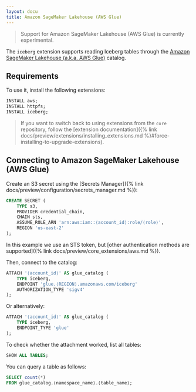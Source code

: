 ```yaml
---
layout: docu
title: Amazon SageMaker Lakehouse (AWS Glue)
---
```


> Support for Amazon SageMaker Lakehouse (AWS Glue) is currently experimental.

The `iceberg` extension supports reading Iceberg tables through the [Amazon SageMaker Lakehouse (a.k.a. AWS Glue)](https://aws.amazon.com/sagemaker/lakehouse/) catalog.

## Requirements

To use it, install the following extensions:

```sql
INSTALL aws;
INSTALL httpfs;
INSTALL iceberg;
```

> If you want to switch back to using extensions from the `core` repository,
> follow the [extension documentation]({% link docs/preview/extensions/installing_extensions.md %}#force-installing-to-upgrade-extensions).

## Connecting to Amazon SageMaker Lakehouse (AWS Glue)

Create an S3 secret using the [Secrets Manager]({% link docs/preview/configuration/secrets_manager.md %}):

```sql
CREATE SECRET (
    TYPE s3,
    PROVIDER credential_chain,
    CHAIN sts,
    ASSUME_ROLE_ARN 'arn:aws:iam::⟨account_id⟩:role/⟨role⟩',
    REGION 'us-east-2'
);
```

In this example we use an STS token, but [other authentication methods are supported]({% link docs/preview/core_extensions/aws.md %}).

Then, connect to the catalog:

```sql
ATTACH '⟨account_id⟩' AS glue_catalog (
    TYPE iceberg,
    ENDPOINT 'glue.⟨REGION⟩.amazonaws.com/iceberg'
    AUTHORIZATION_TYPE 'sigv4'
);
```

Or alternatively:

```sql
ATTACH '⟨account_id⟩' AS glue_catalog (
    TYPE iceberg,
    ENDPOINT_TYPE 'glue'
);
```

To check whether the attachment worked, list all tables:

```sql
SHOW ALL TABLES;
```

You can query a table as follows:

```sql
SELECT count(*)
FROM glue_catalog.⟨namespace_name⟩.⟨table_name⟩;
```
